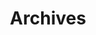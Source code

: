 ---
title: Archives
menu:
  sidebar:
    name: Archives
    identifier: archives
    parent: general
    weight: 1
reading_time: 1 minute
---